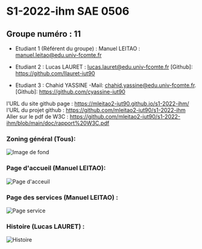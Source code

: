 # S1-2022-ihm SAE 0506
## Groupe numéro : 11
* Etudiant 1 (Référent du groupe) : Manuel LEITAO : manuel.leitao@edu.univ-fcomte.fr  
  
* Etudiant 2 : Lucas LAURET : lucas.lauret@edu.univ-fcomte.fr  [Github]: https://github.com/llauret-iut90
   
* Etudiant 3 : Chahid YASSINE -Mail: chahid.yassine@edu.univ-fcomte.fr.  [Github]: https://github.com/cyassine-iut90  

l'URL du site github page : https://mleitao2-iut90.github.io/s1-2022-ihm/  
l'URL du projet github : https://github.com/mleitao2-iut90/s1-2022-ihm  
Aller sur le pdf de W3C : https://github.com/mleitao2-iut90/s1-2022-ihm/blob/main/doc/rapport%20W3C.pdf

### Zoning général (Tous): 
![Image de fond](Images/Zoning.jpg)
### Page d'accueil (Manuel LEITAO):
![Page d'acceuil](Images/Menu.png)
### Page des services (Manuel LEITAO) :
![Page service](Images/Services.png)
### Histoire (Lucas LAURET) :
![Histoire](Images/Document.png)

